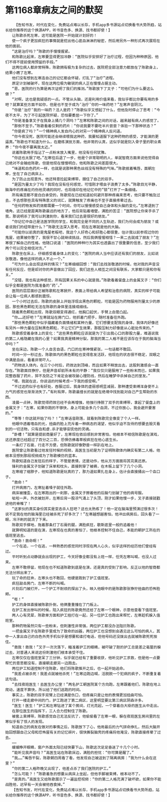 # 第1168章病友之间的默契
        【告知书友，时代在变化，免费站点难以长存，手机app多书源站点切换看书大势所趋，站长给你推荐的这个换源APP，听书音色多、换源、找书都好使！】
       让陈歌杀死左寒，这可能是医院一开始就计划好的！
       使一个疯子更加疯狂的事情就是挖出他心底血淋淋的秘密，然后用另外一种形式再次展现在他的面前。
       “这是治疗吗？”陈歌的手慢慢握紧。
       和陈歌比起来，左寒要显得更加冷静：“医院似乎安排好了治疗过程，但因为种种原因，他们不得不提前使用预留的手段。”
       这两位病人都非常特殊，陈歌拥有极为复杂的过去，医院把全部注意力都放在了陈歌身上，结果小瞧了左寒。
       他们没有想到左寒连自己的记忆都会怀疑，打乱了“治疗”进程。
       原定计划被破坏，现在这两位极为敏锐的病人正在慢慢占据主动。
       “恩，医院的行为算是再次证明了我们的推测。”陈歌放下了叉子：“可他们为什么要这么做？”
       “对啊，这也是我疑惑的一点。不管从头脑，还是利用价值来看，我似乎都比你要有用的多吧？就算某些方面不如你，但是也不至于成为‘治疗’你的一味药吧？”左寒声音阴沉。
       “你是‘治疗’我的一味药？活人是药？”陈歌似乎又想起了什么，但他及时停止了思考：“今夜不太平，为了不引起医院怀疑，恐怕要委屈一下你了。”
       “你是准备拿叉子在我身上捅几个洞吗？”左寒和陈歌之间的对话，越来越有病人的感觉了。
       “那倒不至于。”陈歌看着仅剩的药片：“你说我要不要吃半片尝尝？体验一下那种状态？”
       “你是疯了吗？”一个精神病人发自内心的对另一个精神病人反问道。
       “你今夜没死，医院可能还会继续喂我这种药，我要知道服下这种药物的感受，才能演的更逼真。”陈歌也不知道为什么，在磨练演技方面，他非常的认真，这似乎就是刻入骨子里的职业素养：“你今夜不要离我太近。”
       说着陈歌用手指沾了一点粉末放入嘴里，他没有任何犹豫。
       “你这也太狠了吧。”左寒往后退了一步，他是个非常聪明的人，单就智商方面来说他觉得自己绝对不会输给陈歌，但是他现在慢慢明白，他和陈歌之间差距很大。
       “味道和白色药片一样，也就是说那种黑色丝线没有特殊的气味。”陈歌抿着嘴唇，面朝左寒，坐在了自己病床上。
       为了防止出现意外，他还特意捡起束缚带，捆住了自己的双手。
       “是因为量太少了吗？我现在没有任何感觉，可惜刚才喂虫子浪费了太多。”陈歌目光平静，脑海中的疼痛在灼伤他灵魂的同时，也将烙印在他记忆中的“锁”打开了一条细缝。
       所有痛苦都不是白白承受的，陈歌现在已经知道如何避开那种疼痛来思考，他只要不触及过去，不去想那些具有特殊意义的词汇，就算触发了疼痛也不至于直接疼晕过去。
       “任何药物发挥药效都需要一个时间，你可以慢慢感受自己身体和头脑的变化。”左寒退到了墙角，这已经是距离陈歌最远的地方了，他后背贴着墙壁，满脸的苦涩：“医院想让你亲手杀了我，那说明杀了我可以刺激到你，看来我们过去是很好的朋友。”
       “你记忆中自己是法医学院的学生，和我完全是不同的人生轨迹，我们为何会成为朋友？或者说我们的纽带是什么？”陈歌无法深入思考，现在左寒就是他的大脑。
       “可能你以前真的是鬼屋老板吧，我这个人好奇心和好胜心都很重，估计我以前参观过你的鬼屋，结果被你整了，我很不甘心就继续挑战，然后我俩惺惺相惜？一来二去就成了朋友？”左寒很了解自己的性格，他随口说道：“医院的种种行为其实也透露出了很重要的信息，至少我们两个可以完全相信对方。”
       陈歌坐在床上，仔细感受着身体上的变化：“医院的病人当中应该还有我们的朋友，比如说张敬酒，像他这样的病人不止一个。”
       “可为什么会出现这样的情况？”左寒细细回想：“我们去找张敬酒的时候，他对我的声音没有任何反应，但是却对你的声音做出了回应，我们这些人相互之间没有联系，大家都只是和你有关。”
       “没错，我也有这种感觉，所有因果关系的中心就是我。”陈歌看着餐盘上的金属叉子：“你们似乎全都是医院为我准备的‘药’。”
       医院的层层面纱正被陈歌和左寒掀开，表面上带给病人希望和治愈的病院，真实的样子可能会让每一位病人都感到震惊。
       一个小时过去后，陈歌的皮肤上开始浮现出黑色的颗粒，可能是因为药物服用剂量太少的原因，那些黑色颗粒无法在陈歌的身体里连接成细线。
       随着黑色颗粒出现，陈歌双眼变得通红，他胸口起伏，手臂上血管凸起。
       “你……还好吧？”左寒就站在房门口，他抓着门把手，随时准备往外跑。
       “那些黑色颗粒中似乎蕴藏着负面情绪和某种力量，它们想要支配我的身体，我体内好像还有另外一种力量在压制黑色颗粒，不让它们产生效果，那股压制力好像是从心脏处传来的。”
       陈歌感受着身体上的变化：“这些黑色颗粒应该就是为了引出我心口的那股力量，难道说我的第二人格隐藏在我的心里？如果我真是精神分裂，那我的第二人格不是应该存在于我的脑海当中吗？”
       坐在床边，陈歌一个人自言自语，门口的左寒神情紧张，一句话都不敢回。
       时间一分一秒过去，陈歌体内的黑色颗粒也变得愈发活跃，他现在的状态很不稳定，双眼之中满是血丝，看着非常吓人。
       “药物进入体内，在三个小时后，药效达到顶峰，而且如果不释放出去，这股刺激感会一直存在。”陈歌面目狰狞，但是声音却前所未有的平静：“我仅仅只是服用了一些粉末而已，如果我完整吞服了药片，猝不及防之下肯定会被攻破心理防线，然后在睡梦中杀掉自己的室友。”
       “喂，我就在这，你说话的时候考虑一下我的感受啊。”
       “不过这药似乎也有好处，吞服过后，我身体的虚弱感明显减弱，那种遭受束缚浑身使不上力气的感觉也渐渐消失了。”有利有弊，陈歌最擅长的就是在绝境中找到能对自己产生帮助的东西。
       凌晨一点钟，陈歌觉得药效已经不会再增强，他强行挣脱了双手的束缚带，拿起了餐盘上的金属叉子：“左寒，如果你跑的不够快，身上可能会多几个血洞，不过你放心，我会避开要害的。”
       “等等！你这就开始了吗？！”左寒话音刚落，就看到陈歌完全像变了个人一样。
       他眼中透着嗜血的光，扭曲的脸上充斥着一种病态的渴望，他似乎迫不及待的想要去毁灭看到的一切活物，只有血和虐.杀才能够安抚他的灵魂。
       “卧槽！”就算是提前商量好了，左寒现在依旧感到非常害怕，他根本不相信陈歌是在演戏，这还原度已经超过了百分之二百，恐惧仿佛毒草般疯狂在他心底生长。
       一条打了石膏，行走不方便，但陈歌就好像野兽一样趴在地上。
       医院曾让陈歌看过他发狂时候的视频，高医生当初是为了证明陈歌体内确实有第二人格，他根本没想到那段视频成为了陈歌模仿的蓝本。
       陈歌知道自己发狂后的样子，不管是表情，还是动作，他从方方面面将其完美还原。
       锋利的金属叉子划破了床单和枕头，直接刺穿了被褥，在木板上留下了几个小洞。
       左寒缩了缩脖子，他知道陈歌是玩真的了，那力道如果扎在身上，估计会直接捅出一个血口子。
       “救命！”
       打开病房门，左寒扯着嗓子就往外跑。
       病床被撞歪，在左寒跑出的一刹那，金属叉子擦着他的后脑勺划破了他的病号服。
       呲啦一声，外衣被划开，左寒后背一股凉气涌上了头顶，刚才如果他慢一步，叉子直接就戳进他的脊椎了！
       “这家伙的真实身份其实是变态杀人狂吧？这也太熟练了！他一定在脑海里预演过很多次！说不定我在他的脑海里已经被杀死了好多次了！”左寒越想越害怕，他冲出病房后，回头看了一眼，冷汗刷的就流了下来。
       陈歌双手撑地，拖着那条打了石膏的腿，满脸疯狂，歇斯底里一般的追着他！
       就算明知道的是在演，左寒现在也真的害怕了，他根本控制不住自己，本能的朝护工所在的值班室逃去。
       “救命！救命啊！”
       一个在追，一个在逃，一种熟悉的感觉同时浮现在两人心头，似乎这样的经历他们曾经有过。
       平时听到点动静就会出现的护工，今天好像全都没有上班一样，任凭左寒叫喊，也没人过来。
       左寒不敢停留，他现在也不知道陈歌到底是在演，还是真的受到了影响，反正以他的智商都无法分辨出来了。
       玩了命的狂奔，左寒头也不敢回，他硬是跑到了护工值班室。
       疯狂敲击房门，左寒不断的叫喊。
       片刻后门被打开，一个护工不耐烦的探出了头，映入他眼中的是陈歌那张狰狞扭曲的恐怖脸颊。
       “嘭！”
       护工的身体直接被陈歌扑倒，他俩重重撞在了门板上。
       在护工发出惨叫的时候，陷入疯狂的陈歌竟然还给了左寒一个眼神，示意他查看下值班室。
       两人心有灵犀，陈歌单方面和护工扭打在一起，另一位护工也跑出来帮忙，左寒趁机躲入值班室。
       那种药物虽然只有一些粉末，但刺激性非常强，两位护工都没办法阻拦陈歌。
       一把金属叉子在陈歌手里成为了致命的凶器，两位护工也没想到会遇见这么可怕的病人，其中一人拿出自己的白色外壳手机似乎是想要和谁打电话，但他号码还没拨出去就被陈歌死死按住。
       “救我！救我！”叉子一次次落下，瞄准着护工的眼睛，被吓破了胆的护工总是差之毫厘的躲过去，对普通人来说这份刺激他们根本承受不住。
       左寒仅仅在值班室呆了三分钟，似乎就已经有了重要收获，他听见护工求救，但是他一点要帮忙的意思都没有，直接朝走廊另一边跑去。
       两位护工知道控制不住陈歌，他们将陈歌推开之后，也一起开始逃命。
       “我差点被杀死！我差点就被他杀死！”左寒边跑边喊，活脱脱一个犯病的疯子，不断重复着这句话。
       “去找夜班医生！去医生办公室！”两名护工朝医院某个方向跑，左寒跟着他们，陈歌在地上爬动，速度不算快，所以给了他们逃跑的时间。
       事实上，陈歌的双手双臂上已经满是伤口，但疼痛只是让他的表情更加扭曲可怕。
       打开一楼走廊中间的门，护工跑进了第二病区，这里明显要比第三病区阴森许多。
       “医生！医生！”护工和左寒钻进了某个房间，灯光亮起，一个穿着白大褂的医生从中走出。
       在那位医生的指挥下，三人合力控制住了陈歌。
       被套上束缚带，陈歌感觉自己无法反抗了，他偷偷看了左寒一眼，躲在夜班医生房间里的左寒似乎有了惊人的发现。
       知道自己的病友在做对的事情之后，陈歌放下了心，他用最后的力气拼命挣扎，然后大脑开始回想跟自己父母和恐怖屋有关的记忆碎片，很快撕裂脑壳的疼痛将他淹没，陈歌直接疼晕了过去。
       ……
       缓缓睁开眼睛，窗户外面太阳已经快要下山，陈歌这次足足昏迷了十几个小时。
       “能听见我声音吗？”高医生站在陈歌床边，满脸的担忧：“你可算是醒了。”
       “我……”嘴唇干裂，陈歌朝四周看了看，他发现自己被送到了隔离病房：“我为什么会在这里？”
       “你的第二人格昨晚又出现了，他差点杀了我们医院的护工。”
       “怎么可能？！”陈歌着急的想要从病床上坐起，但他手脚被束缚，根本动不了。
       “是真的。”高医生又给陈歌展示了一遍监控视频：“你的第二人格充满了破坏欲，如果你不能战胜他，迟早有一天会被他吞食掉。”
       【告知书友，时代在变化，免费站点难以长存，手机app多书源站点切换看书大势所趋，站长给你推荐的这个换源APP，听书音色多、换源、找书都好使！】